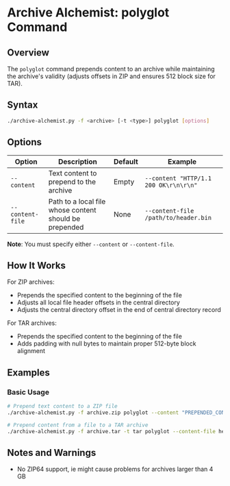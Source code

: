 # Archive Alchemist: polyglot Command

## Overview

The `polyglot` command prepends content to an archive while maintaining the archive's validity (adjusts offsets in ZIP and ensures 512 block size for TAR).

## Syntax

```bash
./archive-alchemist.py -f <archive> [-t <type>] polyglot [options]
```

## Options

| Option | Description | Default | Example |
|--------|-------------|---------|---------|
| `--content` | Text content to prepend to the archive | Empty | `--content "HTTP/1.1 200 OK\r\n\r\n"` |
| `--content-file` | Path to a local file whose content should be prepended | None | `--content-file /path/to/header.bin` |

**Note**: You must specify either `--content` or `--content-file`.

## How It Works

For ZIP archives:
- Prepends the specified content to the beginning of the file
- Adjusts all local file header offsets in the central directory
- Adjusts the central directory offset in the end of central directory record

For TAR archives:
- Prepends the specified content to the beginning of the file
- Adds padding with null bytes to maintain proper 512-byte block alignment

## Examples

### Basic Usage

```bash
# Prepend text content to a ZIP file
./archive-alchemist.py -f archive.zip polyglot --content "PREPENDED_CONTENT"

# Prepend content from a file to a TAR archive
./archive-alchemist.py -f archive.tar -t tar polyglot --content-file header.bin
```

## Notes and Warnings

- No ZIP64 support, ie might cause problems for archives larger than 4 GB